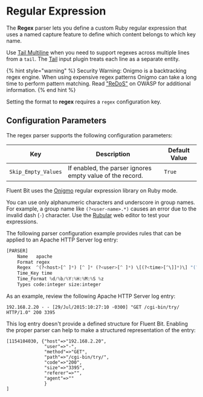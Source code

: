 # Regular Expression

The **Regex** parser lets you define a custom Ruby regular expression that uses
a named capture feature to define which content belongs to which key name.

Use [Tail Multiline](../inputs/tail.md#multiline) when you need to support regexes
across multiple lines from a `tail`. The [Tail](../inputs/tail.md) input plugin
treats each line as a separate entity.

{% hint style="warning" %}
Security Warning: Onigmo is a backtracking regex engine. When using expensive
regex patterns Onigmo can take a long time to perform pattern matching. Read
["ReDoS"](https://owasp.org/www-community/attacks/Regular_expression_Denial_of_Service_-_ReDoS)
on OWASP for additional information.
{% end hint %}

Setting the format to **regex** requires a `regex` configuration key.

## Configuration Parameters

The regex parser supports the following configuration parameters:

| Key | Description | Default Value |
| --- | ----------- | ------------- |
| `Skip_Empty_Values` | If enabled, the parser ignores empty value of the record. | `True` |

Fluent Bit uses the [Onigmo](https://github.com/k-takata/Onigmo) regular expression
library on Ruby mode.

You can use only alphanumeric characters and underscore in group names. For example,
a group name like `(?<user-name>.*)` causes an error due to the invalid dash (`-`)
character. Use the [Rubular](http://rubular.com/) web editor to test your expressions.

The following parser configuration example provides rules that can be applied to an
Apache HTTP Server log entry:

```python
[PARSER]
    Name   apache
    Format regex
    Regex  ^(?<host>[^ ]*) [^ ]* (?<user>[^ ]*) \[(?<time>[^\]]*)\] "(?<method>\S+)(?: +(?<path>[^\"]*?)(?: +\S*)?)?" (?<code>[^ ]*) (?<size>[^ ]*)(?: "(?<referer>[^\"]*)" "(?<agent>[^\"]*)")?$
    Time_Key time
    Time_Format %d/%b/%Y:%H:%M:%S %z
    Types code:integer size:integer
```

As an example, review the following Apache HTTP Server log entry:

```text
192.168.2.20 - - [29/Jul/2015:10:27:10 -0300] "GET /cgi-bin/try/ HTTP/1.0" 200 3395
```

This log entry doesn't provide a defined structure for Fluent Bit. Enabling the
proper parser can help to make a structured representation of the entry:

```text
[1154104030, {"host"=>"192.168.2.20",
              "user"=>"-",
              "method"=>"GET",
              "path"=>"/cgi-bin/try/",
              "code"=>"200",
              "size"=>"3395",
              "referer"=>"",
              "agent"=>""
              }
]
```
